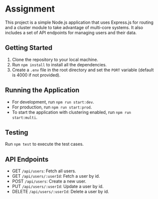 # Assignment

This project is a simple Node.js application that uses Express.js for routing and a cluster module to take advantage of multi-core systems. It also includes a set of API endpoints for managing users and their data.

## Getting Started

1. Clone the repository to your local machine.
2. Run `npm install` to install all the dependencies.
3. Create a `.env` file in the root directory and set the `PORT` variable (default is 4000 if not provided).

## Running the Application

- For development, run `npm run start:dev`.
- For production, run `npm run start:prod`.
- To start the application with clustering enabled, run `npm run start:multi`.

## Testing

Run `npm test` to execute the test cases.

## API Endpoints

- GET `/api/users`: Fetch all users.
- GET `/api/users/:userId`: Fetch a user by id.
- POST `/api/users`: Create a new user.
- PUT `/api/users/:userId`: Update a user by id.
- DELETE `/api/users/:userId`: Delete a user by id.

